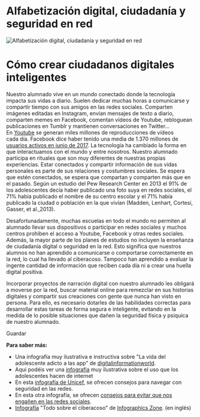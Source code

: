 # Alfabetización digital, ciudadanía y seguridad en red


![Alfabetización digital, ciudadanía y seguridad en red](img/stanley-dai-242205.jpg) 


# Cómo crear ciudadanos digitales inteligentes

Nuestro alumnado vive en un mundo conectado donde la tecnología impacta sus vidas a diario. Suelen dedicar muchas horas a comunicarse y compartir tiempo con sus amigos en las redes sociales. Comparten imágenes editadas en Instagram, envían mensajes de texto a diario, comparten memes en Facebook, comentan vídeos de Youtube, rebloguean publicaciones en Tumblr y mantienen conversaciones en Twitter... En [Youtube](https://www.youtube.com/yt/press/es/statistics.html) se generan miles millones de reproducciones de vídeos cada día. Facebook dice haber tenido una media de 1.370 millones de [usuarios activos en junio de 2017](http://es.newsroom.fb.com/company-info/). La tecnología ha cambiado la forma en que interactuamos con el mundo y entre nosotros. Nuestro alumnado participa en rituales que son muy diferentes de nuestras propias experiencias. Estar conectados y compartir información de sus vidas personales es parte de sus relaciones y costumbres sociales. Se espera que estén conectados, se espera que compartan y comparten más que en el pasado. Según un estudio del Pew Research Center en 2013 el 91% de los adolescentes decía haber publicado una foto suya en redes sociales, el 71% había publicado el nombre de su centro escolar y el 71% había publicado la ciudad o población en la que vivían (Madden, Lenhart, Cortesi, Gasser, et al.,2013).

Desafortunadamente, muchas escuelas en todo el mundo no permiten al alumnado llevar sus dispositivos o participar en redes sociales y muchos centros prohiben el acceso a Youtube, Facebook y otras redes sociales. Además, la mayor parte de los planes de estudios no incluyen la enseñanza de ciudadanía digital o seguridad en la red. Esto significa que nuestros alumnos no han aprendido a comunicarse o comportarse correctamente en la red, lo cual ha llevado al ciberacoso. Tampoco han aprendido a evaluar la ingente cantidad de información que reciben cada día ni a crear una huella digital positiva.

Incorporar proyectos de narración digital con nuestro alumnado les obligará a moverse por la red, buscar material online para remezclar en sus historias digitales y compartir sus creaciones con gente que nunca han visto en persona. Para ello, es necesario dotarles de las habilidades correctas para desarrollar estas tareas de forma segura e inteligente, evitando en la medida de lo posible situaciones que dañen la seguridad física y psíquica de nuestro alumnado.  

Guardar

**Para saber más:**

*   Una infografía muy ilustrativa e instructiva sobre "La vida del adolescente adicto a las app" de [digitalinformationworld](http://www.digitalinformationworld.com/2014/05/social-media-life-of-app-addicted-teen-infographic.html).
*   Aquí podéis ver una [infografía](https://i2.wp.com/pulsosocial.com/wp-content/uploads/2016/02/Safer-Day-es.png?w=1300) muy ilustrativa sobre el uso que los adolescentes hacen de internet
*   En esta [infografía de Unicef](https://alfredovela.files.wordpress.com/2014/02/infografia_seguridad_online_para_adolescentes.jpg), se ofrecen consejos para navegar con seguridad en las redes.
*   En esta otra infografía, se ofrecen [consejos para evitar que nos engañen en las redes sociales](http://www.protecciononline.com/10-consejos-para-evitar-ser-enganados-en-redes-sociales-como-facebook/).
*   [Infografía](http://www.infographicszone.com/other/top-10-cyberbullying-infographics) "Todo sobre el ciberacoso" de [Infographics Zone](http://www.infographicszone.com/). (en inglés)